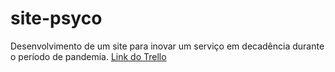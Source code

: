 # site-psyco
 Desenvolvimento de um site para inovar um serviço em decadência durante o período de pandemia.
 [Link do Trello](https://trello.com/b/BrYr0UIX/backlog-fábrica) 
